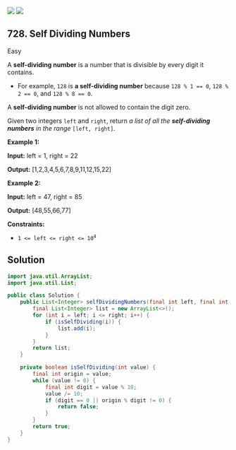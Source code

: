 [![](https://img.shields.io/github/stars/javadev/LeetCode-in-Java?label=Stars&style=flat-square)](https://github.com/javadev/LeetCode-in-Java)
[![](https://img.shields.io/github/forks/javadev/LeetCode-in-Java?label=Fork%20me%20on%20GitHub%20&style=flat-square)](https://github.com/javadev/LeetCode-in-Java/fork)

## 728\. Self Dividing Numbers

Easy

A **self-dividing number** is a number that is divisible by every digit it contains.

*   For example, `128` is **a self-dividing number** because `128 % 1 == 0`, `128 % 2 == 0`, and `128 % 8 == 0`.

A **self-dividing number** is not allowed to contain the digit zero.

Given two integers `left` and `right`, return _a list of all the **self-dividing numbers** in the range_ `[left, right]`.

**Example 1:**

**Input:** left = 1, right = 22

**Output:** [1,2,3,4,5,6,7,8,9,11,12,15,22]

**Example 2:**

**Input:** left = 47, right = 85

**Output:** [48,55,66,77]

**Constraints:**

*   <code>1 <= left <= right <= 10<sup>4</sup></code>

## Solution

```java
import java.util.ArrayList;
import java.util.List;

public class Solution {
    public List<Integer> selfDividingNumbers(final int left, final int right) {
        final List<Integer> list = new ArrayList<>();
        for (int i = left; i <= right; i++) {
            if (isSelfDividing(i)) {
                list.add(i);
            }
        }
        return list;
    }

    private boolean isSelfDividing(int value) {
        final int origin = value;
        while (value != 0) {
            final int digit = value % 10;
            value /= 10;
            if (digit == 0 || origin % digit != 0) {
                return false;
            }
        }
        return true;
    }
}
```